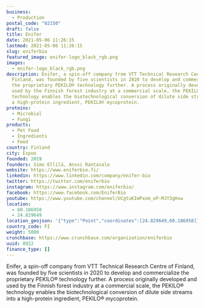 ```yaml
---
business:
  - Production
postal_code: "02150"
draft: false
title: Enifer
date: 2021-05-06 11:26:15
lastmod: 2021-05-06 11:26:15
slug: eniferbio
featured_image: enifer-logo_black_rgb.png
images:
  - enifer-logo_black_rgb.png
description: Enifer, a spin-off company from VTT Technical Research Centre of
  Finland, was founded by five scientists in 2020 to develop and commercialize
  the proprietary PEKILO® technology further. A process originally developed and
  used by the Finnish forest industry at a commercial scale, the PEKILO®
  technology enables the biotechnological conversion of dilute side streams into
  a high-protein ingredient, PEKILO® mycoprotein.
proteins:
  - Microbial
  - Fungi
products:
  - Pet Food
  - Ingredients
  - Feed
country: Finland
city: Espoo
founded: 2019
founders: Simo Ellilä, Anssi Rantasalo
website: https://www.eniferbio.fi/
linkedin: https://www.linkedin.com/company/enifer-bio
twitter: https://twitter.com/eniferbio
instagram: https://www.instagram.com/eniferbio/
facebook: https://www.facebook.com/EniferBio
youtube: https://www.youtube.com/channel/UCgtuKImPxom_oP-MJY3gHxw
location:
  - 60.186958
  - 24.829649
location_geojson: '{"type":"Point","coordinates":[24.829649,60.186958]}'
country_code: FI
weight: 5000
crunchbase: https://www.crunchbase.com/organization/eniferbio
uuid: 8922
finance_type: []
---
```

Enifer, a spin-off company from VTT Technical Research Centre of Finland, was founded by five scientists in 2020 to develop and commercialize the proprietary PEKILO® technology further. A process originally developed and used by the Finnish forest industry at a commercial scale, the PEKILO® technology enables the biotechnological conversion of dilute side streams into a high-protein ingredient, PEKILO® mycoprotein.
